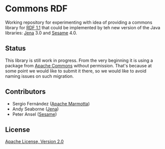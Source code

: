 # Commons RDF

Working repository for experimenting with idea of providing a commons library for [RDF 1.1](http://www.w3.org/TR/rdf11-concepts/) that could be implemented by teh new version of the Java libraries: [Jena](http://jena.apache.org) 3.0 and [Sesame](http://openrdf.callimachus.net) 4.0.

## Status

This library is still work in progress. From the very beginning it is using a package from [Apache Commons](http://commons.apache.org) without permission. That's because at some point we would like to submit it there, so we would like to avoid naming issues on such migration.

## Contributors

* Sergio Fernández ([Apache Marmotta](http://marmotta.apache.org))
* Andy Seaborne ([Jena](http://jena.apache.org))
* Peter Ansel ([Sesame](http://openrdf.callimachus.net))

## License

[Apache License, Version 2.0](http://www.apache.org/licenses/LICENSE-2.0.html)
